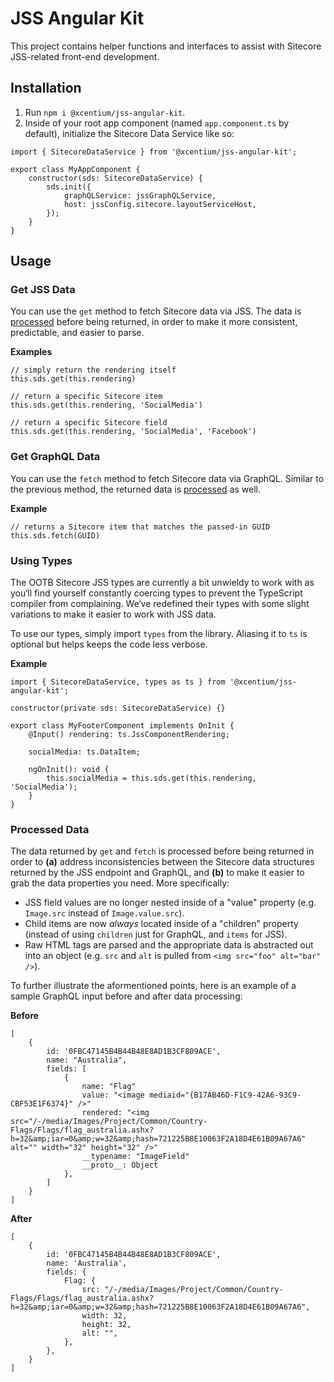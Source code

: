 # JSS Angular Kit
This project contains helper functions and interfaces to assist with Sitecore JSS-related front-end development.

## Installation
1) Run `npm i @xcentium/jss-angular-kit`.
2) Inside of your root app component (named `app.component.ts` by default), initialize the Sitecore Data Service like so:

```
import { SitecoreDataService } from '@xcentium/jss-angular-kit';

export class MyAppComponent {
    constructor(sds: SitecoreDataService) {
        sds.init({
            graphQLService: jssGraphQLService,
            host: jssConfig.sitecore.layoutServiceHost,
        });
    }
}
```

## Usage

### Get JSS Data
You can use the `get` method to fetch Sitecore data via JSS. The data is [processed](#processed-data) before being returned, in order to make it more consistent, predictable, and easier to parse.

**Examples**
```
// simply return the rendering itself
this.sds.get(this.rendering)

// return a specific Sitecore item
this.sds.get(this.rendering, 'SocialMedia')

// return a specific Sitecore field
this.sds.get(this.rendering, 'SocialMedia', 'Facebook')
```

### Get GraphQL Data
You can use the `fetch` method to fetch Sitecore data via GraphQL. Similar to the previous method, the returned data is [processed](#processed-data) as well.

**Example**
```
// returns a Sitecore item that matches the passed-in GUID
this.sds.fetch(GUID)
```

### Using Types
The OOTB Sitecore JSS types are currently a bit unwieldy to work with as you‘ll find yourself constantly coercing types to prevent the TypeScript compiler from complaining. We‘ve redefined their types with some slight variations to make it easier to work with JSS data.

To use our types, simply import `types` from the library. Aliasing it to `ts` is optional but helps keeps the code less verbose.

**Example**
```
import { SitecoreDataService, types as ts } from '@xcentium/jss-angular-kit';

constructor(private sds: SitecoreDataService) {}

export class MyFooterComponent implements OnInit {
    @Input() rendering: ts.JssComponentRendering;

    socialMedia: ts.DataItem;

    ngOnInit(): void {
        this.socialMedia = this.sds.get(this.rendering, 'SocialMedia');
    }
}
```

### Processed Data
The data returned by `get` and `fetch` is processed before being returned in order to **(a)** address inconsistencies between the Sitecore data structures returned by the JSS endpoint and GraphQL, and **(b)** to make it easier to grab the data properties you need. More specifically:

- JSS field values are no longer nested inside of a "value" property (e.g. `Image.src` instead of `Image.value.src`).
- Child items are now _always_ located inside of a "children" property (instead of using `children` just for GraphQL, and `items` for JSS).
- Raw HTML tags are parsed and the appropriate data is abstracted out into an object (e.g. `src` and `alt` is pulled from `<img src="foo" alt="bar" />`).

To further illustrate the aformentioned points, here is an example of a sample GraphQL input before and after data processing:

**Before**
```
[
    {
        id: '0FBC47145B4B44B48E8AD1B3CF809ACE',
        name: "Australia",
        fields: [
            {
                name: "Flag"
                value: "<image mediaid="{B17AB46D-F1C9-42A6-93C9-CBF53E1F6374}" />"
                rendered: "<img src="/-/media/Images/Project/Common/Country-Flags/Flags/flag_australia.ashx?h=32&amp;iar=0&amp;w=32&amp;hash=721225B8E10063F2A18D4E61B09A67A6" alt="" width="32" height="32" />"
                __typename: "ImageField"
                __proto__: Object
            },
        ]
    }
]
```

**After**
```
[
    {
        id: '0FBC47145B4B44B48E8AD1B3CF809ACE',
        name: 'Australia',
        fields: {
            Flag: {
                src: "/-/media/Images/Project/Common/Country-Flags/Flags/flag_australia.ashx?h=32&amp;iar=0&amp;w=32&amp;hash=721225B8E10063F2A18D4E61B09A67A6",
                width: 32,
                height: 32,
                alt: "",
            },
        },
    }
]
```
